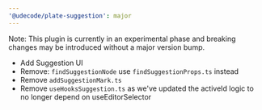 ```yaml
---
'@udecode/plate-suggestion': major
---
```


Note: This plugin is currently in an experimental phase and breaking changes may be introduced without a major version bump.

- Add Suggestion UI
- Remove: `findSuggestionNode` use `findSuggestionProps.ts` instead
- Remove `addSuggestionMark.ts`
- Remove `useHooksSuggestion.ts` as we've updated the activeId logic to no longer depend on useEditorSelector
